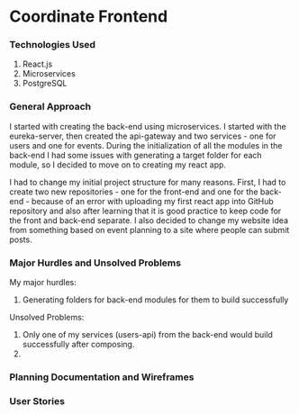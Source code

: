 # Coordinate Frontend
### Technologies Used
1. React.js
2. Microservices
3. PostgreSQL

### General Approach
I started with creating the back-end using microservices. I started with the eureka-server, then created the api-gateway and two services - one for users and one for events. During the initialization of all the modules in the back-end I had some issues with generating a target folder for each module, so I decided to move on to creating my react app. <br />

I had to change my initial project structure for many reasons. First, I had to create two new repositories - one for the front-end and one for the back-end - because of an error with uploading my first react app into GitHub repository and also after learning that it is good practice to keep code for the front and back-end separate. I also decided to change my website idea from something based on event planning to a site where people can submit posts.

### Major Hurdles and Unsolved Problems
My major hurdles:
1. Generating folders for back-end modules for them to build successfully

Unsolved Problems:
1. Only one of my services (users-api) from the back-end would build successfully after composing.
2. 

### Planning Documentation and Wireframes

### User Stories

